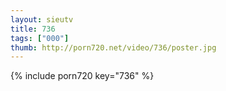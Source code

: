 ```yaml
--- 
layout: sieutv
title: 736
tags: ["000"]
thumb: http://porn720.net/video/736/poster.jpg
---
```

{% include porn720 key="736" %} 

